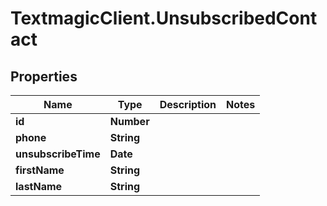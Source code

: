 # TextmagicClient.UnsubscribedContact

## Properties
Name | Type | Description | Notes
------------ | ------------- | ------------- | -------------
**id** | **Number** |  | 
**phone** | **String** |  | 
**unsubscribeTime** | **Date** |  | 
**firstName** | **String** |  | 
**lastName** | **String** |  | 


